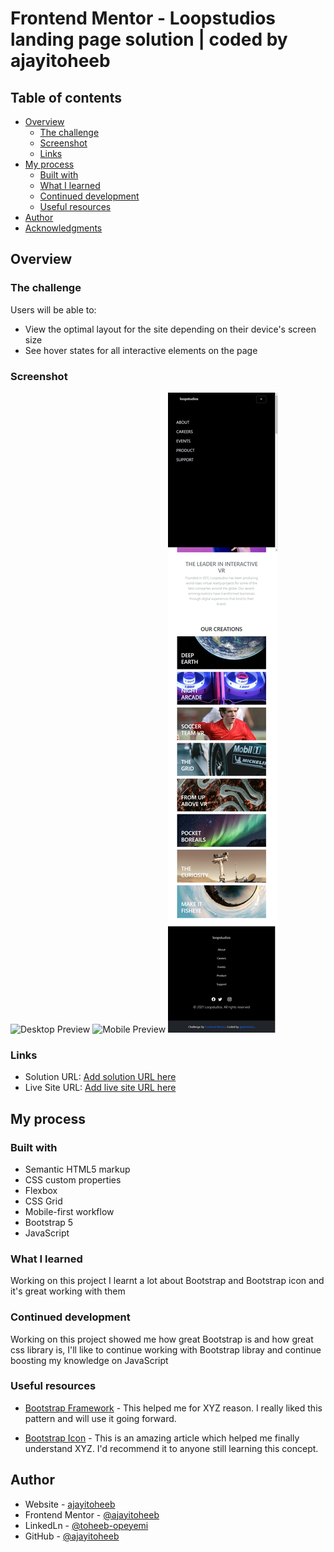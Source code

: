 # Frontend Mentor - Loopstudios landing page solution | coded by ajayitoheeb

<!-- This is a solution to the [Loopstudios landing page challenge on Frontend Mentor](https://www.frontendmentor.io/challenges/loopstudios-landing-page-N88J5Onjw). Frontend Mentor challenges help you improve your coding skills by building realistic projects.  -->

## Table of contents

- [Overview](#overview)
  - [The challenge](#the-challenge)
  - [Screenshot](#screenshot)
  - [Links](#links)
- [My process](#my-process)
  - [Built with](#built-with)
  - [What I learned](#what-i-learned)
  - [Continued development](#continued-development)
  - [Useful resources](#useful-resources)
- [Author](#author)
- [Acknowledgments](#acknowledgments)



## Overview

### The challenge

Users will be able to:

- View the optimal layout for the site depending on their device's screen size
- See hover states for all interactive elements on the page

### Screenshot

![Desktop Preview](./solutions/desktop-preview.jpeg.jpg)
![Mobile Preview](./solutions/mobile-preview.jpeg.jpg)
![Mobile Active](./solutions/mobile-active.jpeg)



### Links

- Solution URL: [Add solution URL here](https://your-solution-url.com)
- Live Site URL: [Add live site URL here](https://your-live-site-url.com)

## My process

### Built with

- Semantic HTML5 markup
- CSS custom properties
- Flexbox
- CSS Grid
- Mobile-first workflow
- Bootstrap 5
- JavaScript


### What I learned

Working on this project I learnt a lot about Bootstrap and Bootstrap icon and it's great working with them 


### Continued development

Working on this project showed me how great Bootstrap is and how great css library is, I'll like to continue working with Bootstrap libray and continue boosting my knowledge on JavaScript


### Useful resources

- [Bootstrap Framework](https://www.example.com) - This helped me for XYZ reason. I really liked this pattern and will use it going forward.

- [Bootstrap Icon](https://www.example.com) - This is an amazing article which helped me finally understand XYZ. I'd recommend it to anyone still learning this concept.



## Author

- Website - [ajayitoheeb](https://fearless09.github.io/My-portfolio/)
- Frontend Mentor - [@ajayitoheeb](https://www.frontendmentor.io/profile/Fearless09)
- LinkedLn - [@toheeb-opeyemi](https://www.linkedin.com/in/toheeb-opeyemi-83a6b7195/)
- GitHub - [@ajayitoheeb](https://github.com/Fearless09)